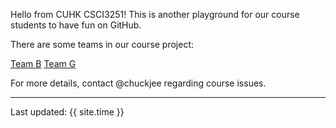 Hello from CUHK CSCI3251! This is another playground for our course students to have fun on GitHub.

There are some teams in our course project:

  [Team B](https://csci3251-2022.github.io/project-team-b/)
  [Team G](https://csci3251-2022.github.io/project-team-g/)
  
For more details, contact @chuckjee regarding course issues.

---
Last updated: {{ site.time }}
